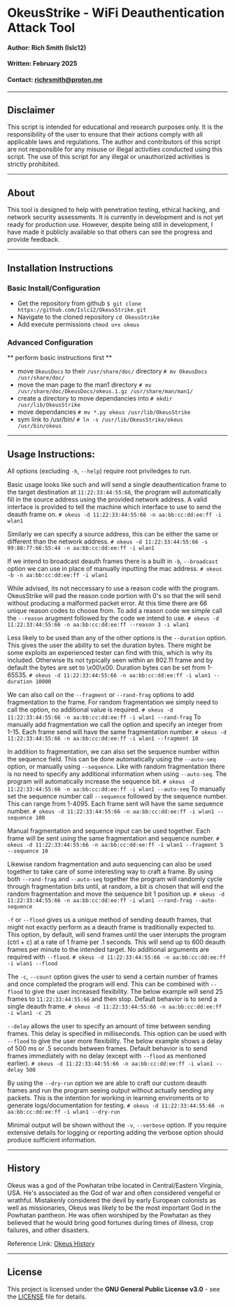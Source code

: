# OkeusStrike - WiFi Deauthentication Attack Tool

#### Author: Rich Smith (Islc12)

#### Written: February 2025

#### Contact: richrsmith@proton.me

-------------------------------------------------------------------------------------------------------------------------------------------

## Disclaimer

This script is intended for educational and research purposes only. It is the responsibility of the user to ensure that their actions
comply with all applicable laws and regulations. The author and contributors of this script are not responsible for any misuse or illegal
activities conducted using this script. The use of this script for any illegal or unauthorized activities is strictly prohibited.

-------------------------------------------------------------------------------------------------------------------------------------------

## About

This tool is designed to help with penetration testing, ethical hacking, and network security assessments. It is currently in development
and is not yet ready for production use. However, despite being still in development, I have made it publicly available so that others can
see the progress and provide feedback.

-------------------------------------------------------------------------------------------------------------------------------------------

## Installation Instructions


### Basic Install/Configuration

- Get the repository from github
`$ git clone https://github.com/Islc12/OkeusStrike.git`
- Navigate to the cloned repository
`cd OkeusStrike`
- Add execute permissions
`chmod u+x okeus`


### Advanced Configuration

** perform basic instructions first **

- move `OkeusDocs` to their `/usr/share/doc/` directory
`# mv OkeusDocs /usr/share/doc/`
- move the man page to the man1 directory
`# mv /usr/share/doc/OkeusDocs/okeus.1.gz /usr/share/man/man1/`
- create a directory to move dependancies into
`# mkdir /usr/lib/OkeusStrike`
- move dependancies
`# mv *.py okeus /usr/lib/OkeusStrike`
- sym link to /usr/bin/
`# ln -s /usr/lib/OkeusStrike/okeus /usr/bin/okeus`

-------------------------------------------------------------------------------------------------------------------------------------------

## Usage Instructions:

All options (excluding `-h`, `--help`) require root priviledges to run.

Basic usage looks like such and will send a single deauthentication frame to the target destination at `11:22:33:44:55:66`, the program
will automatically fill in the source address using the provided network address. A valid interface is provided to tell the machine which
interface to use to send the deauth frame on.
`# okeus -d 11:22:33:44:55:66 -n aa:bb:cc:dd:ee:ff -i wlan1`

Similarly we can specify a source address, this can be either the same or different than the network address.
`# okeus -d 11:22:33:44:55:66 -s 99:88:77:66:55:44 -n aa:bb:cc:dd:ee:ff -i wlan1`

If we intend to broadcast deauth frames there is a built in `-b`, `--broadcast` option we can use in place of manually inputting the mac
address.
`# okeus -b -n aa:bb:cc:dd:ee:ff -i wlan1`

While advised, its not neccessary to use a reason code with the program. OkeusStrike will pad the reason code portion with 0's so that the
will send without producing a malformed packet error. At this time there are 66 unique reason codes to choose from. To add a reason code
we simple call the `--reason` arugment followed by the code we intend to use.
`# okeus -d 11:22:33:44:55:66 -n aa:bb:cc:dd:ee:ff --reason 3 -i wlan1`

Less likely to be used than any of the other options is the `--duration` option. This gives the user the ability to set the duration bytes.
There might be some exploits an experienced tester can find with this, which is why its included. Otherwise its not typically seen within 
an 802.11 frame and by default the bytes are set to \x00\x00. Duration bytes can be set from 1-65535.
`# okeus -d 11:22:33:44:55:66 -n aa:bb:cc:dd:ee:ff -i wlan1 --duration 10000`

We can also call on the `--fragment` or `--rand-frag` options to add fragmentation to the frame. For random fragmentation we simply need to
call the option, no additional value is required.
`# okeus -d 11:22:33:44:55:66 -n aa:bb:cc:dd:ee:ff -i wlan1 --rand-frag`
To manually add fragmentation we call the option and specify an integer from 1-15. Each frame send will have the same fragmentation number.
`# okeus -d 11:22:33:44:55:66 -n aa:bb:cc:dd:ee:ff -i wlan1 --fragment 10`

In addition to fragmentation, we can also set the sequence number within the sequence field. This can be done automatically using the
`--auto-seq` option, or manually using `--sequence`. Like with random fragmentation there is no need to specify any additional information
when using `--auto-seq`. The program will automatically increase the sequence bit.
`# okeus -d 11:22:33:44:55:66 -n aa:bb:cc:dd:ee:ff -i wlan1 --auto-seq`
To manually set the sequence number call `--sequence` followed by the sequence number. This can range from 1-4095. Each frame sent will
have the same sequence number.
`# okeus -d 11:22:33:44:55:66 -n aa:bb:cc:dd:ee:ff -i wlan1 --sequence 100`

Manual fragmentation and sequence input can be used together. Each frame will be sent using the same fragmentation and sequence number.
`# okeus -d 11:22:33:44:55:66 -n aa:bb:cc:dd:ee:ff -i wlan1 --fragment 5 --sequence 10`

Likewise random fragmentation and auto sequencing can also be used together to take care of some interesting way to craft a frame. By using
both `--rand-frag` and `--auto-seq` together the program will randomly cycle through fragmentation bits until, at random, a bit is chosen
that will end the random fragmentation and move the sequence bit 1 position up.
`# okeus -d 11:22:33:44:55:66 -n aa:bb:cc:dd:ee:ff -i wlan1 --rand-frag --auto-sequence`

`-f` or `--flood` gives us a unique method of sending deauth frames, that might not exactly perform as a deauth frame is traditionally
expected to. This option, by default, will send frames until the user interupts the program (ctrl + c) at a rate of 1 frame per .1 seconds.
This will send up to 600 deauth frames per minute to the intended target. No additional arguments are required with `--flood`.
`# okeus -d 11:22:33:44:55:66 -n aa:bb:cc:dd:ee:ff -i wlan1 --flood`

The `-c`, `--count` option gives the user to send a certain number of frames and once completed the program will end. This can be combined
with `--flood` to give the user increased flexibility. The below example will send 25 frames to `11:22:33:44:55:66` and then stop. Default
behavior is to send a single deauth frame.
`# okeus -d 11:22:33:44:55:66 -n aa:bb:cc:dd:ee:ff -i wlan1 -c 25`

`--delay` allows the user to specify an amount of time between sending frames. This delay is specified in milliseconds. This option can be
used with `--flood` to give the user more flexibility. The below example shows a delay of 500 ms or .5 seconds between frames. Default
behavior is to send frames immediately with no delay (except with `--flood` as mentioned earlier).
`# okeus -d 11:22:33:44:55:66 -n aa:bb:cc:dd:ee:ff -i wlan1 --delay 500`

By using the `--dry-run` option we are able to craft our custom deauth frames and run the program seeing output without actually sending
any packets. This is the intention for working in learning enviroments or to generate logs/documentation for testing.
`# okeus -d 11:22:33:44:55:66 -n aa:bb:cc:dd:ee:ff -i wlan1 --dry-run`

Minimal output will be shown without the `-v`, `--verbose` option. If you require extensive details for logging or reporting adding the
verbose option should produce sufficient information.

-------------------------------------------------------------------------------------------------------------------------------------------

## History

Okeus was a god of the Powhatan tribe located in Central/Eastern Virginia, USA. He's associated as the God of war and often considered
vengeful or wrathful. Mistakenly considered the devil by early European colonists as well as missionaries, Okeus was likely to be the most
important God in the Powhatan pantheon. He was often worshiped by the Powhatan as they believed that he would bring good fortunes during
times of illness, crop failures, and other disasters.

Reference Link: [Okeus History](https://en.wikipedia.org/wiki/Okeus)

-------------------------------------------------------------------------------------------------------------------------------------------

## License
This project is licensed under the **GNU General Public License v3.0** - see the [LICENSE](LICENSE) file for details.
